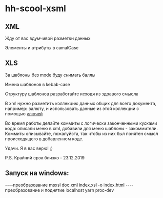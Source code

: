 # hh-scool-xsml


## XML

Жду от вас вдумчивой разметки данных

Элементы и атрибуты в camalCase


## XLS

За шаблоны без mode буду снимать баллы

Имена шаблонов в kebab-case

Структуру шаблонов разработайте исходя из здравого смысла

В xml нужно разметить коллекцию данных общих для всего документа, например: валюту, и использовать данные из этой коллекции с помощью [ключей](https://xsltdev.ru/xslt/xsl-key/)


Во время работы делайте коммиты с логически законченными кусками кода: описали меню в xml, добавили для меню шаблоны - закоммители. Коммиты описывайте, пожалуйста, так чтобы из них был понятен смысл происходящего в добавленном коде.


Удачи. Я в вас верю! ;)

P.S. Крайний срок близко - 23.12.2019

## Запуск на windows:
----преобразование
    msxsl doc.xml index.xsl -o index.html
----преобразование и поднятие localhost
    yarn proc-dev